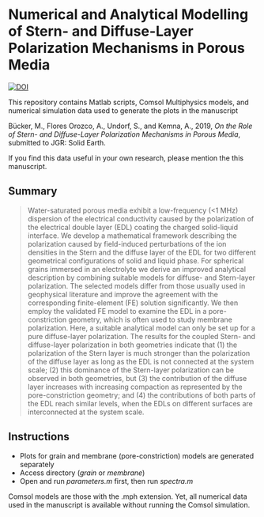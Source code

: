 # Numerical and Analytical Modelling of Stern- and Diffuse-Layer Polarization Mechanisms in Porous Media

[![DOI](https://zenodo.org/badge/DOI/10.5281/zenodo.3066177.svg)](https://doi.org/10.5281/zenodo.3066177)

This repository contains Matlab scripts, Comsol Multiphysics models, and numerical simulation data used to generate the plots in the manuscript

Bücker, M., Flores Orozco, A., Undorf, S., and Kemna, A., 2019, *On the Role of Stern- and Diffuse-Layer Polarization
Mechanisms in Porous Media*, submitted to JGR: Solid Earth.

If you find this data useful in your own research, please mention the this manuscript.

## Summary

> Water-saturated porous media exhibit a low-frequency (<1 MHz) dispersion of the electrical conductivity caused by the polarization of the electrical double layer (EDL) coating the charged solid-liquid interface. We develop a mathematical framework describing the polarization caused by field-induced perturbations of the ion densities in the Stern and the diffuse layer of the EDL for two different geometrical configurations of solid and liquid phase. For spherical grains immersed in an electrolyte we derive an improved analytical description by combining suitable models for diffuse- and Stern-layer polarization. The selected models differ from those usually used in geophysical literature and improve the agreement with the corresponding finite-element (FE) solution significantly. We then employ the validated FE model to examine the EDL in a pore-constriction geometry, which is often used to study membrane polarization. Here, a suitable analytical model can only be set up for a pure diffuse-layer polarization. The results for the coupled Stern- and diffuse-layer polarization in both geometries indicate that (1) the polarization of the Stern layer is much stronger than the polarization of the diffuse layer as long as the EDL is not connected at the system scale; (2) this dominance of the Stern-layer polarization can be observed in both geometries, but (3) the contribution of the diffuse layer increases with increasing compaction as represented by the pore-constriction geometry; and (4) the contributions of both parts of the EDL reach similar levels, when the EDLs on different surfaces are interconnected at the system scale.

## Instructions

* Plots for grain and membrane (pore-constriction) models are generated separately
* Access directory (*grain* or *membrane*)
* Open and run *parameters.m* first, then run *spectra.m*

Comsol models are those with the .mph extension. Yet, all numerical data used in the manuscript is available without running the Comsol simulation.
